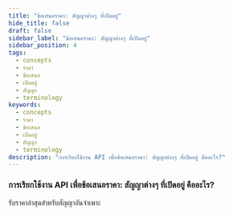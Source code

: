 ```yaml
---
title: "ข้อเสนอราคา: สัญญาต่างๆ ที่เปิดอยู่"
hide_title: false
draft: false
sidebar_label: "ข้อเสนอราคา: สัญญาต่างๆ ที่เปิดอยู่"
sidebar_position: 4
tags:
  - concepts
  - ราคา
  - ข้อเสนอ
  - เปิดอยู่
  - สัญญา
  - terminology
keywords:
  - concepts
  - ราคา
  - ข้อเสนอ
  - เปิดอยู่
  - สัญญา
  - terminology
description: "การเรียกใช้งาน API เพื่อข้อเสนอราคา: สัญญาต่างๆ ที่เปิดอยู่ คืออะไร?"
---
```


### การเรียกใช้งาน API เพื่อข้อเสนอราคา: สัญญาต่างๆ ที่เปิดอยู่ คืออะไร?

รับราคาล่าสุดสำหรับสัญญาอันจำเพาะ
